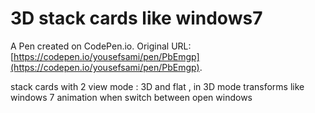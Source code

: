 # 3D stack cards like windows7

A Pen created on CodePen.io. Original URL: [https://codepen.io/yousefsami/pen/PbEmgp](https://codepen.io/yousefsami/pen/PbEmgp).

stack cards with 2 view mode : 3D and flat , in 3D mode transforms like windows 7 animation when switch between open windows